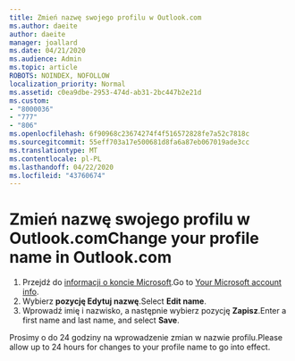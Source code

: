 ```yaml
---
title: Zmień nazwę swojego profilu w Outlook.com
ms.author: daeite
author: daeite
manager: joallard
ms.date: 04/21/2020
ms.audience: Admin
ms.topic: article
ROBOTS: NOINDEX, NOFOLLOW
localization_priority: Normal
ms.assetid: c0ea9dbe-2953-474d-ab31-2bc447b2e21d
ms.custom:
- "8000036"
- "777"
- "806"
ms.openlocfilehash: 6f90968c23674274f4f516572828fe7a52c7818c
ms.sourcegitcommit: 55eff703a17e500681d8fa6a87eb067019ade3cc
ms.translationtype: MT
ms.contentlocale: pl-PL
ms.lasthandoff: 04/22/2020
ms.locfileid: "43760674"
---
```

# <a name="change-your-profile-name-in-outlookcom"></a><span data-ttu-id="0e552-102">Zmień nazwę swojego profilu w Outlook.com</span><span class="sxs-lookup"><span data-stu-id="0e552-102">Change your profile name in Outlook.com</span></span>

1. <span data-ttu-id="0e552-103">Przejdź do [informacji o koncie Microsoft](https://go.microsoft.com/fwlink/p/?linkid=860841).</span><span class="sxs-lookup"><span data-stu-id="0e552-103">Go to [Your Microsoft account info](https://go.microsoft.com/fwlink/p/?linkid=860841).</span></span>
2. <span data-ttu-id="0e552-104">Wybierz **pozycję Edytuj nazwę**.</span><span class="sxs-lookup"><span data-stu-id="0e552-104">Select **Edit name**.</span></span>
3. <span data-ttu-id="0e552-105">Wprowadź imię i nazwisko, a następnie wybierz pozycję **Zapisz**.</span><span class="sxs-lookup"><span data-stu-id="0e552-105">Enter a first name and last name, and select **Save**.</span></span>

<span data-ttu-id="0e552-106">Prosimy o do 24 godziny na wprowadzenie zmian w nazwie profilu.</span><span class="sxs-lookup"><span data-stu-id="0e552-106">Please allow up to 24 hours for changes to your profile name to go into effect.</span></span>